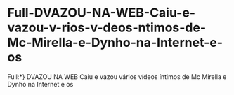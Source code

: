 # Full-DVAZOU-NA-WEB-Caiu-e-vazou-v-rios-v-deos-ntimos-de-Mc-Mirella-e-Dynho-na-Internet-e-os
Full:*} DVAZOU NA WEB Caiu e vazou vários vídeos íntimos de Mc Mirella e Dynho na Internet e os
